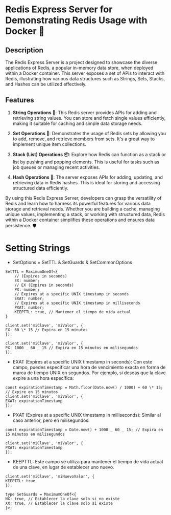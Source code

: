# Redis Express Server for Demonstrating Redis Usage with Docker 🚀

## Description

The Redis Express Server is a project designed to showcase the diverse applications of Redis, a popular in-memory data store, when deployed within a Docker container. This server exposes a set of APIs to interact with Redis, illustrating how various data structures such as Strings, Sets, Stacks, and Hashes can be utilized effectively.

## Features

1. **String Operations 📜**: This Redis server provides APIs for adding and retrieving string values. You can store and fetch single values efficiently, making it suitable for caching and simple data storage needs.

2. **Set Operations 🧩**: Demonstrates the usage of Redis sets by allowing you to add, remove, and retrieve members from sets. It's a great way to implement unique item collections.

3. **Stack (List) Operations 📦**: Explore how Redis can function as a stack or list by pushing and popping elements. This is useful for tasks such as job queues or managing recent activities.

4. **Hash Operations 🔑**: The server exposes APIs for adding, updating, and retrieving data in Redis hashes. This is ideal for storing and accessing structured data efficiently.

By using this Redis Express Server, developers can grasp the versatility of Redis and learn how to harness its powerful features for various data storage and retrieval needs. Whether you are building a cache, managing unique values, implementing a stack, or working with structured data, Redis within a Docker container simplifies these operations and ensures data persistence. 🛡️

# Setting Strings

- SetOptions = SetTTL & SetGuards & SetCommonOptions

```
SetTTL = MaximumOneOf<{
    // (Expires in seconds)
    EX: number;
    // EX (Expires in seconds)
    PX: number;
    // Expires at a specific UNIX timestamp in seconds
    EXAT: number;
    // Expires at a specific UNIX timestamp in milliseconds
    PXAT: number;
    KEEPTTL: true, // Mantener el tiempo de vida actual
}
```

```
client.set('miClave', 'miValor', {
EX: 60 \* 15 // Expira en 15 minutos
});
```

```
client.set('miClave', 'miValor', {
PX: 1000 _ 60 _ 15 // Expira en 15 minutos en milisegundos
});
```

- EXAT (Expires at a specific UNIX timestamp in seconds): Con este campo, puedes especificar una hora de vencimiento exacta en forma de marca de tiempo UNIX en segundos. Por ejemplo, si deseas que la clave expire a una hora específica:

```
const expirationTimestamp = Math.floor(Date.now() / 1000) + 60 \* 15; // Expire en 15 minutos
client.set('miClave', 'miValor', {
EXAT: expirationTimestamp
});
```

- PXAT (Expires at a specific UNIX timestamp in milliseconds): Similar al caso anterior, pero en milisegundos:

```
const expirationTimestamp = Date.now() + 1000 _ 60 _ 15; // Expira en 15 minutos en milisegundos

client.set('miClave', 'miValor', {
PXAT: expirationTimestamp
});
```

- KEEPTTL: Este campo se utiliza para mantener el tiempo de vida actual de una clave, en lugar de establecer uno nuevo.

```
client.set('miClave', 'miNuevoValor', {
KEEPTTL: true
});

type SetGuards = MaximumOneOf<{
NX: true, // Establecer la clave solo si no existe
XX: true, // Establecer la clave solo si existe
}>;
```
